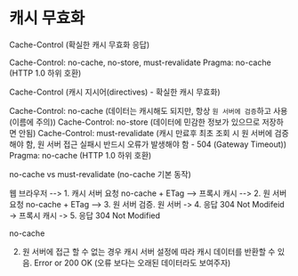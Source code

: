 # 캐시 무효화

Cache-Control (확실한 캐시 무효화 응답) 

Cache-Control: no-cache, no-store, must-revalidate 
Pragma: no-cache (HTTP 1.0 하위 호환) 


Cache-Control (캐시 지시어(directives) - 확실한 캐시 무효화) 

Cache-Control: no-cache (데이터는 캐시해도 되지만, 항상 `원 서버에 검증`하고 사용(이름에 주의))
Cache-Control: no-store (데이터에 민감한 정보가 있으므로 저장하면 안됨) 
Cache-Control: must-revalidate (캐시 만료후 최초 조회 시 원 서버에 검증해야 함, 원 서버 접근 실패시 반드시 오류가 발생해야 함 - 504 (Gateway Timeout))
Pragma: no-cache (HTTP 1.0 하위 호환)


no-cache vs must-revalidate  (no-cache 기본 동작) 
 
웹 브라우저 --> 1. 캐시 서버 요청 no-cache + ETag --> 프록시 캐시 --> 2. 원 서버 요청 no-cache + ETag --> 3. 원 서버 검증. 원 서버 
-> 4. 응답 304 Not Modifeid -> 프록시 캐시 -> 5. 응답 304 Not Modified 


no-cache 

2. 원 서버에 접근 할 수 없는 경우 캐시 서버 설정에 따라 캐시 데이터를 반환할 수 있음. 
Error or 200 OK (오류 보다는 오래된 데이터라도 보여주자)

